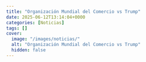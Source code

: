 ```yaml
---
title: "Organización Mundial del Comercio vs Trump"
date: 2025-06-12T13:14:04+0000
categories: [Noticias]
tags: []
cover:
  image: "/images/noticias/"
  alt: "Organización Mundial del Comercio vs Trump"
  hidden: false
---
```



